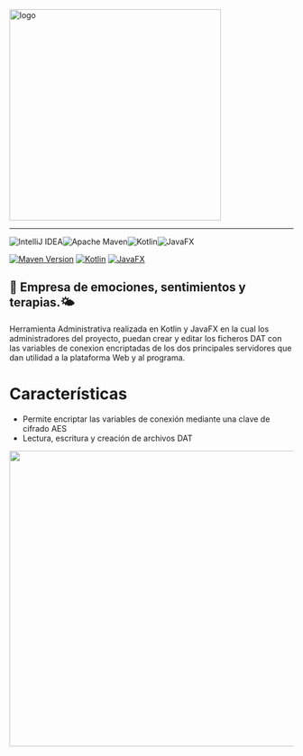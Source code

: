 <img src="https://i.ibb.co/zbzY9qD/Dat-Maker-Logo.png" alt="logo" width="375">
<hr>

![IntelliJ IDEA](https://img.shields.io/badge/IntelliJIDEA-000000.svg?style=for-the-badge&logo=intellij-idea&logoColor=white)![Apache Maven](https://img.shields.io/badge/Apache%20Maven-C71A36?style=for-the-badge&logo=Apache%20Maven&logoColor=white)![Kotlin](https://img.shields.io/badge/kotlin-%237F52FF.svg?style=for-the-badge&logo=kotlin&logoColor=white)![JavaFX](https://img.shields.io/badge/javafx-%23FF0000.svg?style=for-the-badge&logo=javafx&logoColor=white)

[![Maven Version](https://img.shields.io/badge/Maven-4.0-c71a36)](https://maven.apache.org//) [![Kotlin](https://img.shields.io/badge/Kotlin-1.9.23-7f52ff)](https://kotlinlang.org/) [![JavaFX](https://img.shields.io/badge/JavaFX-22.0.1-ff0000)](https://github.com/kwebio/kweb-core)



## 🌈 Empresa de emociones, sentimientos y terapias.🌤️

Herramienta Administrativa realizada en Kotlin y JavaFX en la cual los administradores del proyecto, puedan crear y editar los ficheros DAT con las variables de conexion encriptadas de los dos principales servidores que dan utilidad a la plataforma Web y al programa.

# Características
- Permite encriptar las variables de conexión mediante una clave de cifrado AES
- Lectura, escritura y creación de archivos DAT

<img src="https://i.ibb.co/w4dqYSv/6.png" width=525>
